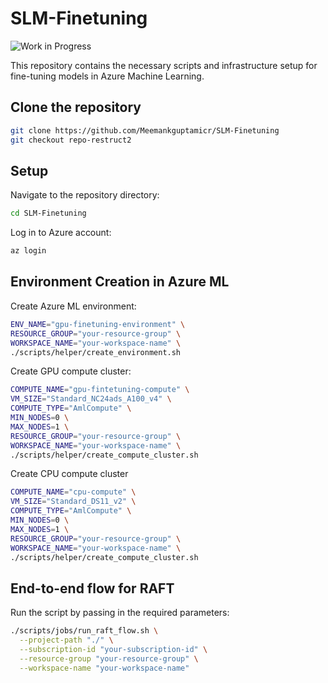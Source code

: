 # SLM-Finetuning

![Work in Progress](https://img.shields.io/badge/status-work%20in%20progress-yellow)

This repository contains the necessary scripts and infrastructure setup for fine-tuning models in Azure Machine Learning.

## Clone the repository

```bash
git clone https://github.com/Meemankguptamicr/SLM-Finetuning
git checkout repo-restruct2
```

## Setup
Navigate to the repository directory:

```bash
cd SLM-Finetuning
```

Log in to Azure account:

```bash
az login
```

## Environment Creation in Azure ML

Create Azure ML environment:

```bash
ENV_NAME="gpu-finetuning-environment" \
RESOURCE_GROUP="your-resource-group" \
WORKSPACE_NAME="your-workspace-name" \
./scripts/helper/create_environment.sh
```

Create GPU compute cluster:

```bash
COMPUTE_NAME="gpu-fintetuning-compute" \
VM_SIZE="Standard_NC24ads_A100_v4" \
COMPUTE_TYPE="AmlCompute" \
MIN_NODES=0 \
MAX_NODES=1 \
RESOURCE_GROUP="your-resource-group" \
WORKSPACE_NAME="your-workspace-name" \
./scripts/helper/create_compute_cluster.sh
```

Create CPU compute cluster

```bash
COMPUTE_NAME="cpu-compute" \
VM_SIZE="Standard_DS11_v2" \
COMPUTE_TYPE="AmlCompute" \
MIN_NODES=0 \
MAX_NODES=1 \
RESOURCE_GROUP="your-resource-group" \
WORKSPACE_NAME="your-workspace-name" \
./scripts/helper/create_compute_cluster.sh
```

## End-to-end flow for RAFT

Run the script by passing in the required parameters:

```bash
./scripts/jobs/run_raft_flow.sh \
  --project-path "./" \
  --subscription-id "your-subscription-id" \
  --resource-group "your-resource-group" \
  --workspace-name "your-workspace-name"
```